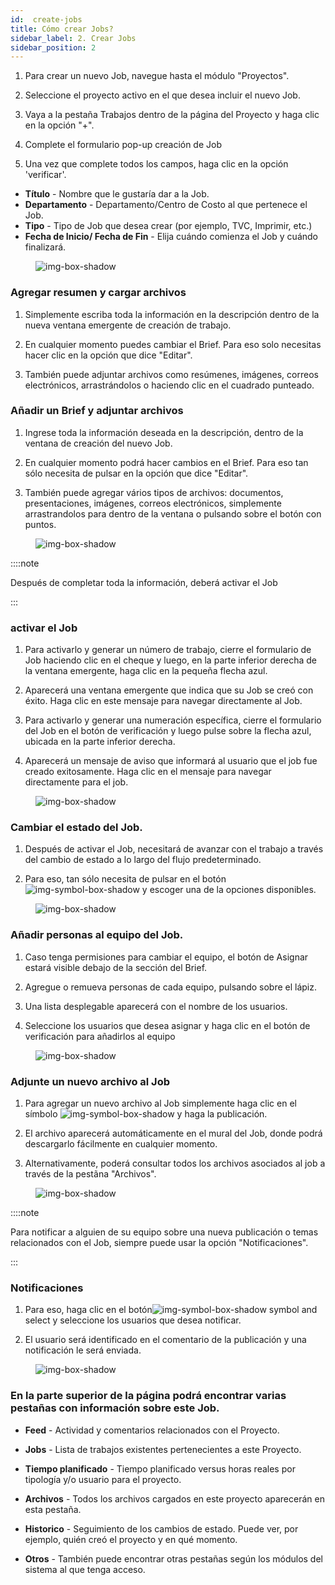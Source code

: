 ```yaml
---
id:  create-jobs
title: Cómo crear Jobs?
sidebar_label: 2. Crear Jobs
sidebar_position: 2
---
```


1. Para crear un nuevo Job, navegue hasta el módulo "Proyectos".

2. Seleccione el proyecto activo en el que desea incluir el nuevo Job.

3. Vaya a la pestaña Trabajos dentro de la página del Proyecto y haga clic en la opción "+".

4. Complete el formulario pop-up creación de Job  

5. Una vez que complete todos los campos, haga clic en la opción 'verificar'.


- **Título** - Nombre que le gustaría dar a la Job.
- **Departamento** - Departamento/Centro de Costo al que pertenece el Job.
- **Tipo** - Tipo de Job que desea crear (por ejemplo, TVC, Imprimir, etc.)
- **Fecha de Inicio/ Fecha de Fin** - Elija cuándo comienza el Job y cuándo finalizará.



<figure>

![img-box-shadow](/img/university/project-management/project-management-lesson2-1.png)
<figcaption></figcaption>
</figure>

 


### Agregar resumen y cargar archivos

1. Simplemente escriba toda la información en la descripción dentro de la nueva ventana emergente de creación de trabajo.

2. En cualquier momento puedes cambiar el Brief. Para eso solo necesitas hacer clic en la opción que dice "Editar".

3. También puede adjuntar archivos como resúmenes, imágenes, correos electrónicos, arrastrándolos o haciendo clic en el cuadrado punteado.

### Añadir un Brief y adjuntar archivos

1. Ingrese toda la información deseada en la descripción, dentro de la ventana de creación del nuevo Job.

2. En cualquier momento podrá hacer cambios en el Brief. Para eso tan sólo necesita de pulsar en la opción que dice "Editar".

3. También puede agregar vários tipos de archivos: documentos, presentaciones, imágenes, correos electrónicos, simplemente arrastrandolos para dentro de la ventana o pulsando sobre el botón con puntos.


<figure>

![img-box-shadow](/img/university/project-management/project-management-lesson2-2.png)
<figcaption></figcaption>
</figure>



::::note

Después de completar toda la información, deberá activar el Job

:::

### activar el Job


1. Para activarlo y generar un número de trabajo, cierre el formulario de Job haciendo clic en el cheque y luego, en la parte inferior derecha de la ventana emergente, haga clic en la pequeña flecha azul.

2. Aparecerá una ventana emergente que indica que su Job se creó con éxito. Haga clic en este mensaje para navegar directamente al Job.

3. Para activarlo y generar una numeración específica, cierre el formulario del Job en el botón de verificación y luego pulse sobre la flecha azul, ubicada en la parte inferior derecha.

4. Aparecerá un mensaje de aviso que informará al usuario que el job fue creado exitosamente. Haga clic en el mensaje para navegar directamente para el job.


<figure>

![img-box-shadow](/img/university/project-management/project-management-lesson2-3.png)
<figcaption></figcaption>
</figure>



### Cambiar el estado del Job.

1. Después de activar el Job, necesitará de avanzar con el trabajo a través del cambio de estado a lo largo del flujo predeterminado. 

2. Para eso, tan sólo necesita de pulsar en el botón![img-symbol-box-shadow](/img/university/project-management/project-management-lesson2-symbol-2.png) y escoger una de la opciones disponibles.

<figure>

![img-box-shadow](/img/university/project-management/project-management-lesson2-4.png)
<figcaption></figcaption>
</figure>


### Añadir personas al equipo del Job.

1. Caso tenga permisiones para cambiar el equipo, el botón de Asignar estará visible debajo de la sección del Brief.

2. Agregue o remueva personas de cada equipo, pulsando sobre el lápiz.

3. Una lista desplegable aparecerá con el nombre de los usuarios.

4. Seleccione los usuarios que desea asignar y haga clic en el botón de verificación para añadirlos al equipo

<figure>

![img-box-shadow](/img/university/project-management/project-management-lesson2-5.png)
<figcaption></figcaption>
</figure>



### Adjunte un nuevo archivo al Job

1. Para agregar un nuevo archivo al Job simplemente haga clic en el símbolo  ![img-symbol-box-shadow](/img/university/project-management/project-management-lesson2-symbol-1.png) y haga la publicación.

2. El archivo aparecerá automáticamente en el mural del Job, donde podrá descargarlo fácilmente en cualquier momento.

3. Alternativamente, poderá consultar todos los archivos asociados al job a través de la pestãna "Archivos".

<figure>

![img-box-shadow](/img/university/project-management/project-management-lesson2-6.png)
<figcaption></figcaption>
</figure>


::::note

Para notificar a alguien de su equipo sobre una nueva publicación o temas relacionados con el Job, siempre puede usar la opción "Notificaciones".

:::

### Notificaciones

1. Para eso, haga clic en el botón![img-symbol-box-shadow](/img/university/project-management/project-management-lesson2-symbol-3.png) symbol and select y seleccione los usuarios que desea notificar.

2. El usuario será identificado en el comentario de la publicación y una notificación le será enviada.

<figure>

![img-box-shadow](/img/university/project-management/project-management-lesson2-7.png)
<figcaption></figcaption>
</figure>

### En la parte superior de la página podrá encontrar varias pestañas con información sobre este Job.


- **Feed** - Actividad y comentarios relacionados con el Proyecto.

- **Jobs** - Lista de trabajos existentes pertenecientes a este Proyecto.

- **Tiempo planificado** - Tiempo planificado versus horas reales por tipología y/o usuario para el proyecto.

- **Archivos** - Todos los archivos cargados en este proyecto aparecerán en esta pestaña.

- **Historico** - Seguimiento de los cambios de estado. Puede ver, por ejemplo, quién creó el proyecto y en qué momento.

- **Otros** - También puede encontrar otras pestañas según los módulos del sistema al que tenga acceso.


